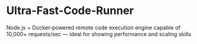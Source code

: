 # Ultra-Fast-Code-Runner
Node.js + Docker‑powered remote code execution engine capable of 10,000+ requests/sec — ideal for showing performance and scaling skills
